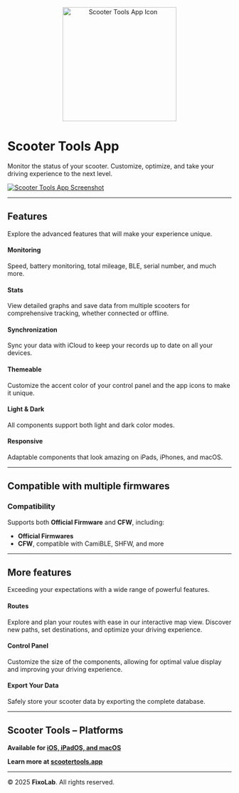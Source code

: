 <p align="center">
  <a href="https://scootertools.app">
    <img width="256" height="256" src="https://scootertools.app/favicon.ico" alt="Scooter Tools App Icon">
  </a>
</p>

# Scooter Tools App

Monitor the status of your scooter. Customize, optimize, and take your driving experience to the next level.

[![Scooter Tools App Screenshot](https://scootertools.app/assets/en-sketch-main.png)](https://scootertools.app)

---

## Features  
Explore the advanced features that will make your experience unique.

#### Monitoring  
Speed, battery monitoring, total mileage, BLE, serial number, and much more.

#### Stats  
View detailed graphs and save data from multiple scooters for comprehensive tracking, whether connected or offline.

#### Synchronization  
Sync your data with iCloud to keep your records up to date on all your devices.

#### Themeable  
Customize the accent color of your control panel and the app icons to make it unique.

#### Light & Dark  
All components support both light and dark color modes.

#### Responsive  
Adaptable components that look amazing on iPads, iPhones, and macOS.

---

## Compatible with multiple firmwares

### Compatibility  
Supports both **Official Firmware** and **CFW**, including:

- **Official Firmwares**
- **CFW**, compatible with CamiBLE, SHFW, and more

---

## More features  
Exceeding your expectations with a wide range of powerful features.

#### Routes  
Explore and plan your routes with ease in our interactive map view. Discover new paths, set destinations, and optimize your driving experience.

#### Control Panel  
Customize the size of the components, allowing for optimal value display and improving your driving experience.

#### Export Your Data  
Safely store your scooter data by exporting the complete database.

---

## Scooter Tools – Platforms  

**Available for [iOS, iPadOS, and macOS](https://apple.co/3Yb0fe9)**  

**Learn more at [scootertools.app](https://scootertools.app)**

---

© 2025 **FixoLab**. All rights reserved.
